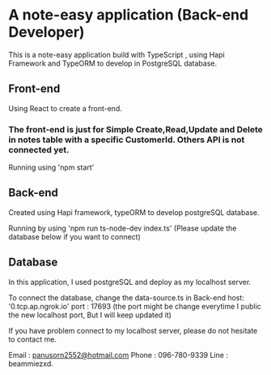 # A note-easy application (Back-end Developer)

This is a note-easy application build with TypeScript , using Hapi Framework and TypeORM to develop in PostgreSQL database.

## Front-end
Using React to create a front-end.

### **The front-end is just for Simple Create,Read,Update and Delete in notes table with a specific CustomerId. Others API is not connected yet.**

Running using 'npm start'

## Back-end
Created using Hapi framework, typeORM to develop postgreSQL database.

Running by using 'npm run ts-node-dev index.ts' (Please update the database below if you want to connect)

## Database

In this application, I used postgreSQL and deploy as my localhost server. 

To connect the database, change the data-source.ts in Back-end
host: '0.tcp.ap.ngrok.io'
port : 17693 (the port might be change everytime I public the new localhost port, But I will keep updated it)


If you have problem connect to my localhost server, please do not hesitate to contact me.

Email : panusorn2552@hotmail.com
Phone : 096-780-9339
Line : beammiezxd.
